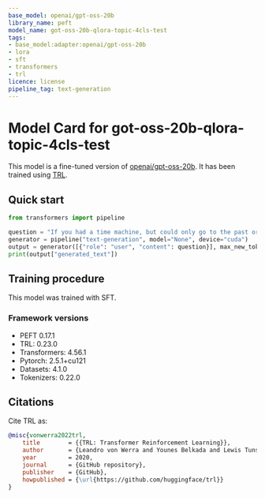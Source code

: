 ```yaml
---
base_model: openai/gpt-oss-20b
library_name: peft
model_name: got-oss-20b-qlora-topic-4cls-test
tags:
- base_model:adapter:openai/gpt-oss-20b
- lora
- sft
- transformers
- trl
licence: license
pipeline_tag: text-generation
---
```


# Model Card for got-oss-20b-qlora-topic-4cls-test

This model is a fine-tuned version of [openai/gpt-oss-20b](https://huggingface.co/openai/gpt-oss-20b).
It has been trained using [TRL](https://github.com/huggingface/trl).

## Quick start

```python
from transformers import pipeline

question = "If you had a time machine, but could only go to the past or the future once and never return, which would you choose and why?"
generator = pipeline("text-generation", model="None", device="cuda")
output = generator([{"role": "user", "content": question}], max_new_tokens=128, return_full_text=False)[0]
print(output["generated_text"])
```

## Training procedure

 


This model was trained with SFT.

### Framework versions

- PEFT 0.17.1
- TRL: 0.23.0
- Transformers: 4.56.1
- Pytorch: 2.5.1+cu121
- Datasets: 4.1.0
- Tokenizers: 0.22.0

## Citations



Cite TRL as:
    
```bibtex
@misc{vonwerra2022trl,
	title        = {{TRL: Transformer Reinforcement Learning}},
	author       = {Leandro von Werra and Younes Belkada and Lewis Tunstall and Edward Beeching and Tristan Thrush and Nathan Lambert and Shengyi Huang and Kashif Rasul and Quentin Gallou{\'e}dec},
	year         = 2020,
	journal      = {GitHub repository},
	publisher    = {GitHub},
	howpublished = {\url{https://github.com/huggingface/trl}}
}
```